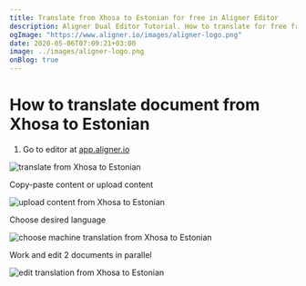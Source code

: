 ```yaml
---
title: Translate from Xhosa to Estonian for free in Aligner Editor
description: Aligner Dual Editor Tutorial. How to translate for free from Xhosa to Estonian. Aligner is multilingual document management platform. 
ogImage: "https://www.aligner.io/images/aligner-logo.png"
date: 2020-05-06T07:09:21+03:00
image: ../images/aligner-logo.png
onBlog: true
---
```


# How to translate document from Xhosa to Estonian

1. Go to editor at [app.aligner.io](https://app.aligner.io "Aligner App web page")

![translate from Xhosa to Estonian](../aligner-blank-editor.png "translate from Xhosa to Estonian")

Copy-paste content or upload content

![upload content from Xhosa to Estonian](../aligner-uploaded-document.png "upload content from Xhosa to Estonian")

Choose desired language

![choose machine translation from Xhosa to Estonian](../aligner-language-dropdown.png "choose machine translation from Xhosa to Estonian")

Work and edit 2 documents in parallel

![edit translation from Xhosa to Estonian](../aligner-double-sitded-editor.png "edit translation from Xhosa to Estonian")

